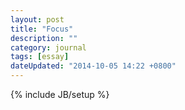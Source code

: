 ```yaml
---
layout: post
title: "Focus"
description: ""
category: journal
tags: [essay]
dateUpdated: "2014-10-05 14:22 +0800"
---
```

{% include JB/setup %}
